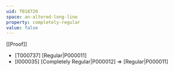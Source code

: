 ```yaml
---
uid: T018720
space: an-altered-long-line
property: completely-regular
value: false
---
```

[[Proof]]

* [T000737] [Regular|P000011]
* [I000035] [Completely Regular|P000012] => [Regular|P000011]


